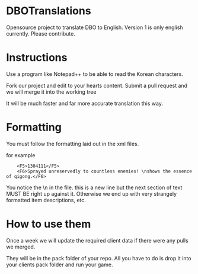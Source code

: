 DBOTranslations
===============

Opensource project to translate DBO to English.
Version 1 is only english currently.
Please contribute.

Instructions
===============

Use a program like Notepad++ to be able to read the Korean characters.

Fork our project and edit to your hearts content.
Submit a pull request and we will merge it into the working tree

It will be much faster and far more accurate translation this way.


Formatting
===============
You must follow the formatting laid out in the xml files. 

for example

		<F5>1304111</F5>
		<F6>Sprayed unreservedly to countless enemies! \nshows the essence of qigong.</F6>
		
You notice the \n in the file. this is a new line but the next section of text MUST BE right
up against it. Otherwise we end up with very strangely formatted item descriptions, etc.

How to use them
===============
Once a week we will update the required client data if there were any pulls we merged.

They will be in the pack folder of  your repo.
All you have to do is drop it into your clients pack folder and run your game.